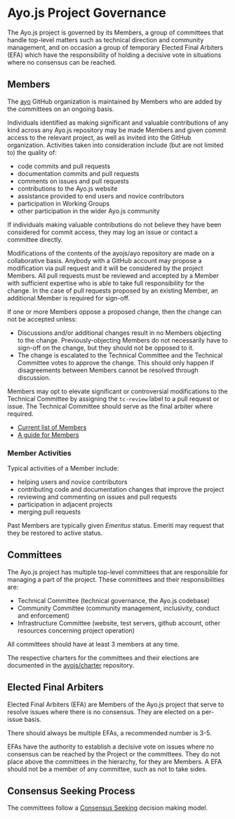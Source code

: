 # Ayo.js Project Governance

The Ayo.js project is governed by its Members, a group of committees that handle
top-level matters such as technical direction and community management, and on
occasion a group of temporary Elected Final Arbiters (EFA) which have the
responsibility of holding a decisive vote in situations where no consensus can
be reached.

## Members

The [ayo](https://github.com/ayo) GitHub organization is
maintained by Members who are added by the committees on an ongoing basis.

Individuals identified as making significant and valuable
contributions of any kind across any Ayo.js repository may be made Members and
given commit access to the relevant project, as well as invited into the
GitHub organization. Activities taken into consideration include
(but are not limited to) the quality of:

* code commits and pull requests
* documentation commits and pull requests
* comments on issues and pull requests
* contributions to the Ayo.js website
* assistance provided to end users and novice contributors
* participation in Working Groups
* other participation in the wider Ayo.js community

If individuals making valuable contributions do not believe they have been
considered for commit access, they may log an issue or contact a committee
directly.

Modifications of the contents of the ayojs/ayo repository are made on
a collaborative basis. Anybody with a GitHub account may propose a
modification via pull request and it will be considered by the project
Members. All pull requests must be reviewed and accepted by a
Member with sufficient expertise who is able to take full
responsibility for the change. In the case of pull requests proposed
by an existing Member, an additional Member is required
for sign-off.

If one or more Members oppose a proposed change, then the change can not
be accepted unless:

* Discussions and/or additional changes result in no Members objecting to
  the change. Previously-objecting Members do not necessarily have to
  sign-off on the change, but they should not be opposed to it.
* The change is escalated to the Technical Committee and the Technical
  Committee votes to approve the change.
  This should only happen if disagreements between Members cannot be
  resolved through discussion.

Members may opt to elevate significant or controversial modifications to
the Technical Committee by assigning the `tc-review` label to a pull request or
issue. The Technical Committee should serve as the final arbiter where required.

* [Current list of Members](./README.md#current-project-team-members)
* [A guide for Members](./COLLABORATOR_GUIDE.md)

### Member Activities

Typical activities of a Member include:

* helping users and novice contributors
* contributing code and documentation changes that improve the project
* reviewing and commenting on issues and pull requests
* participation in adjacent projects
* merging pull requests

Past Members are typically given _Emeritus_ status. Emeriti
may request that they be restored to active status.

## Committees

The Ayo.js project has multiple top-level committees that are responsible for
managing a part of the project. These committees and their responsibilities are:

* Technical Committee (technical governance, the Ayo.js codebase)
* Community Committee (community management, inclusivity, conduct and
  enforcement)
* Infrastructure Committee (website, test servers, github account, other
  resources concerning project operation)

All committees should have at least 3 members at any time.

The respective charters for the committees and their elections are documented in
the [ayojs/charter][] repository.

## Elected Final Arbiters

Elected Final Arbiters (EFA) are Members of the Ayo.js project that serve to
resolve issues where there is no consensus. They are elected on a per-issue
basis.

There should always be multiple EFAs, a recommended number is 3-5.

EFAs have the authority to establish a decisive vote on issues where no
consensus can be reached by the Project or the committees. They do not place
above the committees in the hierarchy, for they are Members. A EFA should not be
a member of any committee, such as not to take sides.

## Consensus Seeking Process

The committees follow a [Consensus Seeking][] decision making model.

[Consensus Seeking]: http://en.wikipedia.org/wiki/Consensus-seeking_decision-making
[ayojs/charter]: https://github.com/ayojs/charter
